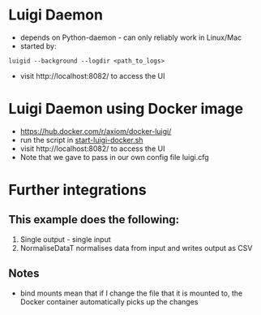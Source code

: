 # Luigi Daemon

- depends on Python-daemon - can only reliably work in Linux/Mac
- started by:
```
luigid --background --logdir <path_to_logs>
```
- visit http://localhost:8082/ to access the UI

# Luigi Daemon using Docker image
- https://hub.docker.com/r/axiom/docker-luigi/
- run the script in [start-luigi-docker.sh](start-luigi-docker.sh)
- visit http://localhost:8082/ to access the UI
- Note that we gave to pass in our own config file luigi.cfg

# Further integrations

## This example does the following:
1. Single output - single input
2. NormaliseDataT normalises data from input and writes output as CSV

## Notes
- bind mounts mean that if I change the file that it is mounted to, the Docker container automatically picks up the changes